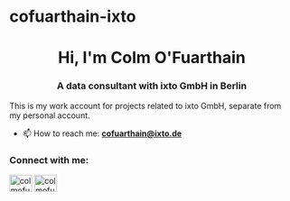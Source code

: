 # cofuarthain-ixto

<h1 align="center">Hi, I'm Colm O'Fuarthain</h1>
<h3 align="center">A data consultant with ixto GmbH in Berlin</h3>

This is my work account for projects related to ixto GmbH, separate from my personal account.
- 📫 How to reach me: **cofuarthain@ixto.de**

<h3 align="left">Connect with me:</h3>
<p align="left">
<a href="https://linkedin.com/in/colm-ofuarthain" target="blank"><img align="center" src="https://raw.githubusercontent.com/rahuldkjain/github-profile-readme-generator/master/src/images/icons/Social/linked-in-alt.svg" alt="colmofuarthain" height="30" width="40" /></a>
<a href="https://instagram.com/colmofu" target="blank"><img align="center" src="https://raw.githubusercontent.com/rahuldkjain/github-profile-readme-generator/master/src/images/icons/Social/instagram.svg" alt="colmofu" height="30" width="40" /></a>
</p>
